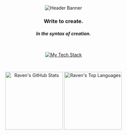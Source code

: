 <p align="center">
  <img src="https://capsule-render.vercel.app/api?type=wave&color=000000&height=300&section=header&text=Hi%20there,%20I'm%20Raven&fontSize=70&fontColor=ffffff&animation=fadeIn" alt="Header Banner"/>
</p>

<div align="center">

### Write to create.
#### *In the syntax of creation.*

</div>

<br/>

<p align="center">
  <a href="https://skillicons.dev">
    <img src="https://skillicons.dev/icons?i=python,go,cs,cpp,rust" alt="My Tech Stack"/>
  </a>
</p>

<br/>

<p align="center">
  <img height="180em" src="https://github-readme-stats.vercel.app/api?username=Raven95676&show_icons=true&theme=radical&include_all_commits=true&count_private=true&hide_border=true&exclude_repo=astrbot_prompts_collection,ravenote,virus-bar_u_faq,home,raven95676.github.io" alt="Raven's GitHub Stats"/>
  <img height="180em" src="https://github-readme-stats.vercel.app/api/top-langs/?username=Raven95676&layout=compact&langs_count=8&theme=radical&hide_border=true&exclude_repo=astrbot_prompts_collection,ravenote,virus-bar_u_faq,home,raven95676.github.io" alt="Raven's Top Languages"/>
</p>
